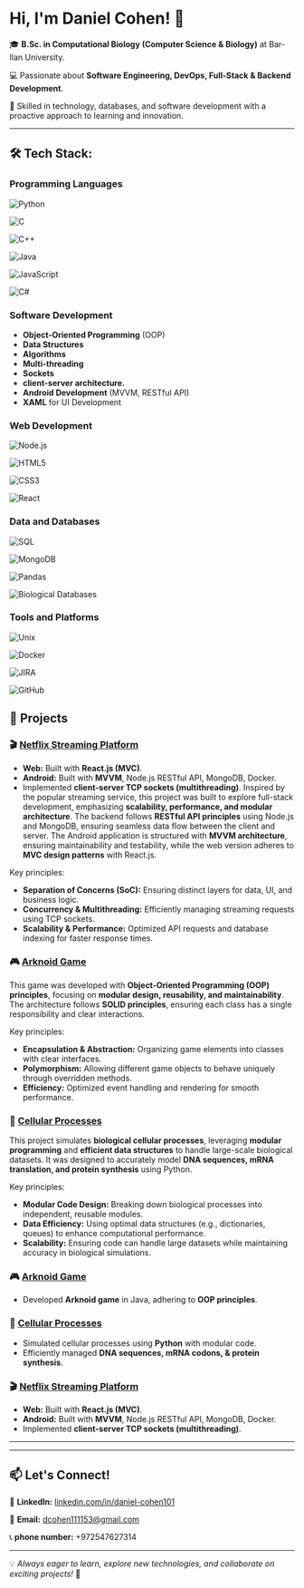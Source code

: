 #  Hi, I'm Daniel Cohen! 👋

🎓 **B.Sc. in Computational Biology (Computer Science & Biology)** at Bar-Ilan University. 

💻 Passionate about **Software Engineering, DevOps, Full-Stack & Backend Development**.

🚀 Skilled in technology, databases, and software development with a proactive approach to learning and innovation.

---

## 🛠 Tech Stack:

### **Programming Languages**
![Python](https://img.shields.io/badge/Python-3776AB?style=flat-square&logo=python&logoColor=white)

![C](https://img.shields.io/badge/C-00599C?style=flat-square&logo=c&logoColor=white)

![C++](https://img.shields.io/badge/C%2B%2B-00599C?style=flat-square&logo=c%2B%2B&logoColor=white)

![Java](https://img.shields.io/badge/Java-ED8B00?style=flat-square&logo=openjdk&logoColor=white)

![JavaScript](https://img.shields.io/badge/JavaScript-F7DF1E?style=flat-square&logo=javascript&logoColor=black)

![C#](https://img.shields.io/badge/C%23-239120?style=flat-square&logo=c-sharp&logoColor=white)


### **Software Development**
- **Object-Oriented Programming** (OOP)
- **Data Structures**
- **Algorithms**
- **Multi-threading**
- **Sockets**
- **client-server architecture.** 
- **Android Development** (MVVM, RESTful API) 
- **XAML** for UI Development

### **Web Development**

![Node.js](https://img.shields.io/badge/Node.js-43853D?style=flat-square&logo=node.js&logoColor=white)

![HTML5](https://img.shields.io/badge/HTML5-E34F26?style=flat-square&logo=html5&logoColor=white)

![CSS3](https://img.shields.io/badge/CSS3-1572B6?style=flat-square&logo=css3&logoColor=white)

![React](https://img.shields.io/badge/React-20232A?style=flat-square&logo=react&logoColor=61DAFB)


### **Data and Databases**

![SQL](https://img.shields.io/badge/SQL-4479A1?style=flat-square&logo=sql&logoColor=white)

![MongoDB](https://img.shields.io/badge/MongoDB-4EA94B?style=flat-square&logo=mongodb&logoColor=white)

![Pandas](https://img.shields.io/badge/Pandas-150458?style=flat-square&logo=pandas&logoColor=white)

![Biological Databases](https://img.shields.io/badge/Biological-Databases-green?style=flat-square)

### **Tools and Platforms**

![Unix](https://img.shields.io/badge/Unix-000000?style=flat-square&logo=linux&logoColor=white)

![Docker](https://img.shields.io/badge/Docker-2496ED?style=flat-square&logo=docker&logoColor=white)

![JIRA](https://img.shields.io/badge/JIRA-0052CC?style=flat-square&logo=jira&logoColor=white)

![GitHub](https://img.shields.io/badge/GitHub-181717?style=flat-square&logo=github&logoColor=white)


## 🚀 Projects

### 🎬 [Netflix Streaming Platform](https://github.com/DanielCO1111/Netflix)
- **Web:** Built with **React.js (MVC)**.
- **Android:** Built with **MVVM**, Node.js RESTful API, MongoDB, Docker.
- Implemented **client-server TCP sockets (multithreading)**.
Inspired by the popular streaming service, this project was built to explore full-stack development, emphasizing **scalability, performance, and modular architecture**. The backend follows **RESTful API principles** using Node.js and MongoDB, ensuring seamless data flow between the client and server. The Android application is structured with **MVVM architecture**, ensuring maintainability and testability, while the web version adheres to **MVC design patterns** with React.js. 

Key principles:
- **Separation of Concerns (SoC):** Ensuring distinct layers for data, UI, and business logic.
- **Concurrency & Multithreading:** Efficiently managing streaming requests using TCP sockets.
- **Scalability & Performance:** Optimized API requests and database indexing for faster response times.

### 🎮 [Arknoid Game](https://github.com/DanielCO1111/Arknoid)
This game was developed with **Object-Oriented Programming (OOP) principles**, focusing on **modular design, reusability, and maintainability**. The architecture follows **SOLID principles**, ensuring each class has a single responsibility and clear interactions. 

Key principles:
- **Encapsulation & Abstraction:** Organizing game elements into classes with clear interfaces.
- **Polymorphism:** Allowing different game objects to behave uniquely through overridden methods.
- **Efficiency:** Optimized event handling and rendering for smooth performance.

### 🔬 [Cellular Processes](https://github.com/DanielCO1111/Cellular-Processes)
This project simulates **biological cellular processes**, leveraging **modular programming** and **efficient data structures** to handle large-scale biological datasets. It was designed to accurately model **DNA sequences, mRNA translation, and protein synthesis** using Python.

Key principles:
- **Modular Code Design:** Breaking down biological processes into independent, reusable modules.
- **Data Efficiency:** Using optimal data structures (e.g., dictionaries, queues) to enhance computational performance.
- **Scalability:** Ensuring code can handle large datasets while maintaining accuracy in biological simulations.

### 🎮 [Arknoid Game](https://github.com/DanielCO1111/Arknoid)
- Developed **Arknoid game** in Java, adhering to **OOP principles**.

### 🔬 [Cellular Processes](https://github.com/DanielCO1111/Cellular-Processes)
- Simulated cellular processes using **Python** with modular code.
- Efficiently managed **DNA sequences, mRNA codons, & protein synthesis**.

### 🎬 [Netflix Streaming Platform](https://github.com/DanielCO1111/Netflix)
- **Web:** Built with **React.js (MVC)**.
- **Android:** Built with **MVVM**, Node.js RESTful API, MongoDB, Docker.
- Implemented **client-server TCP sockets (multithreading)**.

---



---

## 📫 Let's Connect! 

💼 **LinkedIn:** [linkedin.com/in/daniel-cohen101](https://www.linkedin.com/in/daniel-cohen101)  

📧 **Email:** [dcohen111153@gmail.com](mailto:dcohen111153@gmail.com) 

📞 **phone number:** +972547627314


---

💡 *Always eager to learn, explore new technologies, and collaborate on exciting projects!* 🚀

